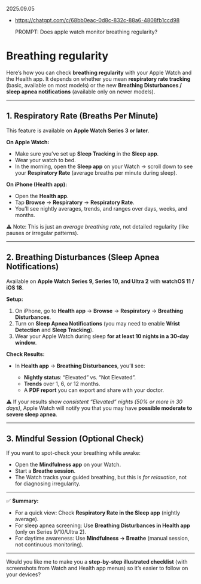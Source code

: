 2025.09.05

* https://chatgpt.com/c/68bb0eac-0d8c-832c-88a6-4808fb1ccd98

    PROMPT: Does apple watch monitor breathing regularity?

# Breathing regularity

Here’s how you can check **breathing regularity** with your Apple Watch and the Health app. It depends on whether you mean **respiratory rate tracking** (basic, available on most models) or the new **Breathing Disturbances / sleep apnea notifications** (available only on newer models).

---

## 1. **Respiratory Rate (Breaths Per Minute)**

This feature is available on **Apple Watch Series 3 or later**.

**On Apple Watch:**

* Make sure you’ve set up **Sleep Tracking** in the **Sleep app**.
* Wear your watch to bed.
* In the morning, open the **Sleep app** on your Watch → scroll down to see your **Respiratory Rate** (average breaths per minute during sleep).

**On iPhone (Health app):**

* Open the **Health app**.
* Tap **Browse** → **Respiratory** → **Respiratory Rate**.
* You’ll see nightly averages, trends, and ranges over days, weeks, and months.

⚠️ Note: This is just an *average breathing rate*, not detailed regularity (like pauses or irregular patterns).

---

## 2. **Breathing Disturbances (Sleep Apnea Notifications)**

Available on **Apple Watch Series 9, Series 10, and Ultra 2** with **watchOS 11 / iOS 18**.

**Setup:**

1. On iPhone, go to **Health app** → **Browse** → **Respiratory** → **Breathing Disturbances**.
2. Turn on **Sleep Apnea Notifications** (you may need to enable **Wrist Detection** and **Sleep Tracking**).
3. Wear your Apple Watch during sleep **for at least 10 nights in a 30-day window**.

**Check Results:**

* In **Health app** → **Breathing Disturbances**, you’ll see:

  * **Nightly status**: “Elevated” vs. “Not Elevated”.
  * **Trends** over 1, 6, or 12 months.
  * A **PDF report** you can export and share with your doctor.

⚠️ If your results show *consistent “Elevated” nights (50% or more in 30 days)*, Apple Watch will notify you that you may have **possible moderate to severe sleep apnea**.

---

## 3. **Mindful Session (Optional Check)**

If you want to spot-check your breathing while awake:

* Open the **Mindfulness app** on your Watch.
* Start a **Breathe session**.
* The Watch tracks your guided breathing, but this is *for relaxation*, not for diagnosing irregularity.

---

✅ **Summary:**

* For a quick view: Check **Respiratory Rate in the Sleep app** (nightly average).
* For sleep apnea screening: Use **Breathing Disturbances in Health app** (only on Series 9/10/Ultra 2).
* For daytime awareness: Use **Mindfulness → Breathe** (manual session, not continuous monitoring).

---

Would you like me to make you a **step-by-step illustrated checklist** (with screenshots from Watch and Health app menus) so it’s easier to follow on your devices?
